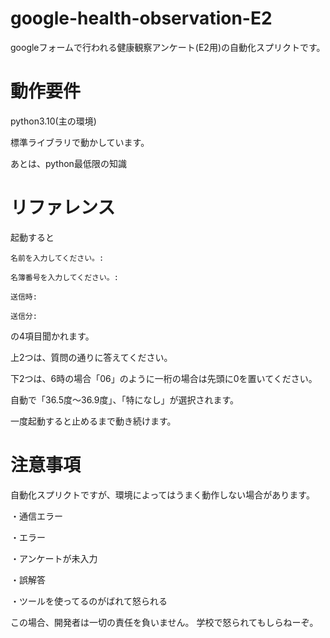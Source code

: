 # google-health-observation-E2
googleフォームで行われる健康観察アンケート(E2用)の自動化スプリクトです。

# 動作要件
python3.10(主の環境)

標準ライブラリで動かしています。

あとは、python最低限の知識

# リファレンス
起動すると

```
名前を入力してください。:

名簿番号を入力してください。:

送信時:

送信分:
```

の4項目聞かれます。

上2つは、質問の通りに答えてください。

下2つは、6時の場合「06」のように一桁の場合は先頭に0を置いてください。

自動で「36.5度～36.9度」、「特になし」が選択されます。

一度起動すると止めるまで動き続けます。

# 注意事項
自動化スプリクトですが、環境によってはうまく動作しない場合があります。

・通信エラー

・エラー

・アンケートが未入力

・誤解答

・ツールを使ってるのがばれて怒られる

この場合、開発者は一切の責任を負いません。
学校で怒られてもしらねーぞ。
